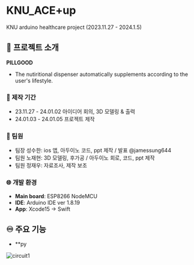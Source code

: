 # KNU_ACE+up
KNU arduino healthcare project (2023.11.27 - 2024.1.5)

## 📑 프로젝트 소개 
**PILLGOOD**
- The nutiritional dispenser automatically supplements according to the user's lifestyle.


### 📅 제작 기간
- 23.11.27 - 24.01.02 아이디어 회의, 3D 모델링 & 출력
- 24.01.03 - 24.01.05 프로젝트 제작

### 🔗 팀원 
- 팀장 성수한: ios 앱, 아두이노 코드, ppt 제작 / 발표   @jamessung644
- 팀원 노재현: 3D 모델링, 후가공 / 아두이노 회로, 코드, ppt 제작
- 팀원 정재우: 자료조사, 제작 보조

### 🌐 개발 환경
- **Main board**: ESP8266 NodeMCU
- **IDE**: Arduino IDE ver 1.8.19
- **App**: Xcode15 -> Swift

## ♾️ 주요 기능
- **py




![circuit1](https://github.com/blueberry103/KNU_ACE-up/assets/155829897/df492488-a349-47ec-8afa-3ffda04c3d23)

